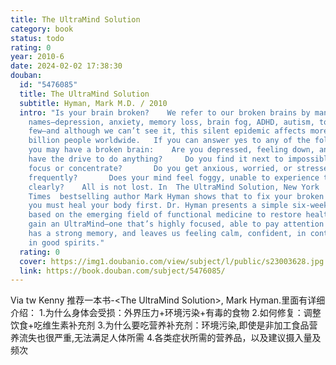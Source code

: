 ```yaml
---
title: The UltraMind Solution
category: book
status: todo
rating: 0
year: 2010-6
date: 2024-02-02 17:38:30
douban:
  id: "5476085"
  title: The UltraMind Solution
  subtitle: Hyman, Mark M.D. / 2010
  intro: "Is your brain broken?    We refer to our broken brains by many
    names—depression, anxiety, memory loss, brain fog, ADHD, autism, to name a
    few—and although we can’t see it, this silent epidemic affects more than 1
    billion people worldwide.   If you can answer yes to any of the following,
    you may have a broken brain:    Are you depressed, feeling down, and don’t
    have the drive to do anything?     Do you find it next to impossible to
    focus or concentrate?       Do you get anxious, worried, or stressed-out
    frequently?       Does your mind feel foggy, unable to experience the world
    clearly?    All is not lost. In  The UltraMind Solution, New York
    Times  bestselling author Mark Hyman shows that to fix your broken brain,
    you must heal your body first. Dr. Hyman presents a simple six-week plan
    based on the emerging field of functional medicine to restore health and
    gain an UltraMind—one that’s highly focused, able to pay attention at will,
    has a strong memory, and leaves us feeling calm, confident, in control, and
    in good spirits."
  rating: 0
  cover: https://img1.doubanio.com/view/subject/l/public/s23003628.jpg
  link: https://book.douban.com/subject/5476085/
---
```


Via tw Kenny 推荐一本书-&lt;The UltraMind Solution&gt;, Mark Hyman.里面有详细介绍：
1.为什么身体会受损：外界压力+环境污染+有毒的食物
2.如何修复：调整饮食+吃维生素补充剂
3.为什么要吃营养补充剂：环境污染,即使是非加工食品营养流失也很严重,无法满足人体所需
4.各类症状所需的营养品，以及建议摄入量及频次